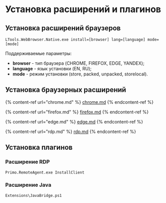 # Установка расширений и плагинов

## Установка расширений браузеров

```
LTools.WebBrowser.Native.exe install=[browser] lang=[language] mode=[mode]
```
Поддерживаемые параметры:
* **browser** - тип браузера (CHROME, FIREFOX, EDGE, YANDEX);
* **language** - язык установки (EN, RU);
* **mode** - режим установки (store, packed, unpacked, storelocal).

## Установка браузерных расширений

{% content-ref url="chrome.md" %}
[chrome.md](chrome.md)
{% endcontent-ref %}

{% content-ref url="firefox.md" %}
[firefox.md](firefox.md)
{% endcontent-ref %}

{% content-ref url="edge.md" %}
[edge.md](edge.md)
{% endcontent-ref %}

{% content-ref url="rdp.md" %}
[rdp.md](rdp.md)
{% endcontent-ref %}

## Установка плагинов

### Расширение RDP

```
Primo.RemoteAgent.exe InstallClient
```

### Расширение Java

```
Extensions\JavaBridge.ps1
```




